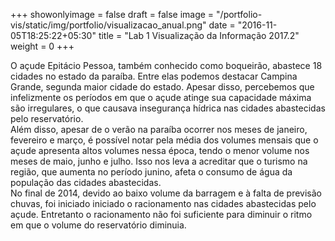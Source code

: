 +++ 
showonlyimage = false 
draft = false
image = "/portfolio-vis/static/img/portfolio/visualizacao_anual.png" 
date = "2016-11-05T18:25:22+05:30" 
title = "Lab 1 Visualização da Informação 2017.2" 
weight = 0 
+++

<div>
	
</div>

<div id="visualicacao-volume-anual" width=300></div>
O açude Epitácio Pessoa, também conhecido como boqueirão, abastece 18 cidades no estado da paraíba. Entre elas podemos destacar Campina Grande, segunda maior cidade do estado. Apesar disso, percebemos que infelizmente os períodos em que o açude atinge sua capacidade máxima são irregulares, o que causava
insegurança hídrica nas cidades abastecidas pelo reservatório.

<div id="visualicacao-media-volume-mensal" width=300></div>
Além disso, apesar de o verão na paraíba ocorrer nos meses de janeiro, fevereiro e março, é possível notar pela média dos volumes mensais que o açude apresenta altos volumes nessa época, tendo o menor volume nos meses de maio, junho e julho. Isso nos leva a acreditar que o turismo na região, que aumenta no período junino, afeta o consumo de água da população das cidades abastecidas.
<br/>
<div id="visualicacao-volume-racionamento" width=300></div>
No final de 2014, devido ao baixo volume da barragem e à falta de previsão chuvas, foi iniciado iniciado o racionamento nas cidades abastecidas pelo açude. Entretanto o racionamento não foi suficiente para diminuir o ritmo em que o volume do reservatório diminuia.

<script src="https://cdnjs.cloudflare.com/ajax/libs/vega/3.0.7/vega.js"></script>
<script src="https://cdnjs.cloudflare.com/ajax/libs/vega-lite/2.0.1/vega-lite.js"></script>
<script src="https://cdnjs.cloudflare.com/ajax/libs/vega-embed/3.0.0-rc7/vega-embed.js"></script>

<script src="/portfolio-vis/visualizations/visualizations.conf.js">